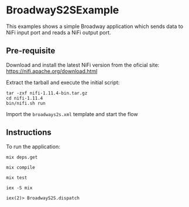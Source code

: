 # BroadwayS2SExample

This examples shows a simple Broadway application which sends data to NiFi input port and reads a NiFi output port.

## Pre-requisite

Download and install the latest NiFi version from the oficial site: https://nifi.apache.org/download.html

Extract the tarball and execute the initial script:

    tar -zxf nifi-1.11.4-bin.tar.gz
    cd nifi-1.11.4
    bin/nifi.sh run

Import the `broadways2s.xml` template and start the flow

## Instructions

To run the application:

    mix deps.get
    
    mix compile
    
    mix test

    iex -S mix

    iex(2)> BroadwayS2S.dispatch
